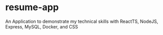# resume-app
An Application to demonstrate my technical skills with ReactTS, NodeJS, Express, MySQL, Docker, and CSS
